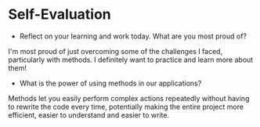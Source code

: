 # Self-Evaluation

- Reflect on your learning and work today. What are you most proud of?

I'm most proud of just overcoming some of the challenges I faced, particularly with methods. I definitely want to practice and learn more about them!
- What is the power of using methods in our applications?

Methods let you easily perform complex actions repeatedly without having to rewrite the code every time, potentially making the entire project more efficient, easier to understand and easier to write.